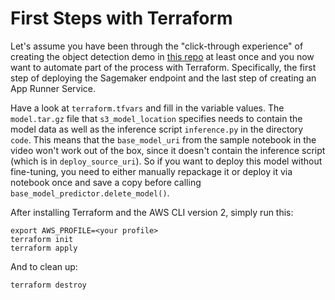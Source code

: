 # First Steps with Terraform

Let's assume you have been through the "click-through experience" of creating the object detection demo in [this repo](https://github.com/fraukecharms/fastapi-sagemaker-compvision) at least once and you now want to automate part of the process with Terraform. Specifically, the first step of deploying the Sagemaker endpoint and the last step of creating an App Runner Service. 

Have a look at `terraform.tfvars` and fill in the variable values. The `model.tar.gz` file that `s3_model_location` specifies needs to contain the model data as well as the inference script `inference.py` in the directory `code`. This means that the `base_model_uri` from the sample notebook in the video won't work out of the box, since it doesn't contain the inference script (which is in `deploy_source_uri`). So if you want to deploy this model without fine-tuning, you need to either manually repackage it or deploy it via notebook once and save a copy before calling `base_model_predictor.delete_model()`.

After installing Terraform and the AWS CLI version 2, simply run this:

```shell
export AWS_PROFILE=<your profile>
terraform init
terraform apply
```

And to clean up:
```shell
terraform destroy
```



